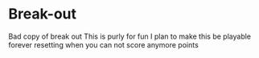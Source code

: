 # Break-out
Bad copy of break out
This is purly for fun I plan to make this be playable forever resetting when you can not score anymore points

